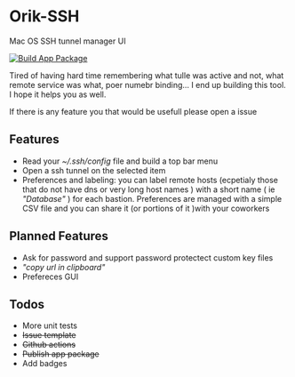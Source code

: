 # Orik-SSH

Mac OS SSH tunnel manager UI

[![Build App Package](https://github.com/sammyrulez/orik-ssh-tunnel/workflows/Build%20App%20Package/badge.svg)](https://github.com/sammyrulez/orik-ssh-tunnel/releases/download/refs%2Fheads%2Fbuild-app/OrikSSH.dmg)


Tired of having hard time remembering what tulle was active and not, what remote service was what, poer numebr binding... I end up building this tool. I hope it helps you as well.

If there is any feature you that would be usefull please open a issue


## Features

* Read your _~/.ssh/config_ file and build a top bar menu
* Open a ssh tunnel on the selected item
* Preferences and labeling: you can label remote hosts (ecpetialy those that do not have dns or very long host names ) with a short name ( ie _"Database"_ ) for each bastion. Preferences are managed with a simple CSV file and you can share it (or portions of it )with your coworkers 


## Planned Features


* Ask for password and support password protectect custom key files
* _"copy url in clipboard"_
* Prefereces GUI

## Todos

* More unit tests
* ~~Issue template~~
* ~~Github actions~~
* ~~Publish app package~~
* Add badges



